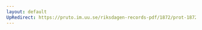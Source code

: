 ```yaml
---
layout: default
UpRedirect: https://pruto.im.uu.se/riksdagen-records-pdf/1872/prot-1872--ak--516/prot-1872--ak--516_003.pdf
---
```

